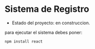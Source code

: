 <h1>Sistema de Registro</h1>

- Estado del proyecto: en construccion.

para ejecutar el sistema debes poner:

```npm install react```

